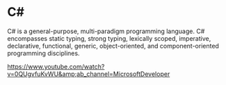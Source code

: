 # C#

C# is a general-purpose, multi-paradigm programming language. C# encompasses static typing, strong typing, lexically scoped, imperative, declarative, functional, generic, object-oriented, and component-oriented programming disciplines.



https://www.youtube.com/watch?v=0QUgvfuKvWU&amp;ab_channel=MicrosoftDeveloper
